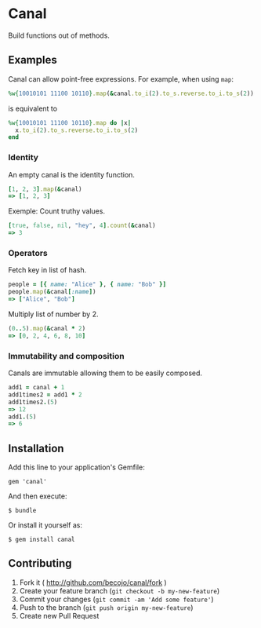 # Canal

Build functions out of methods.

## Examples

Canal can allow point-free expressions. For example, when using `map`:

```ruby
%w{10010101 11100 10110}.map(&canal.to_i(2).to_s.reverse.to_i.to_s(2))
```

is equivalent to

```ruby
%w{10010101 11100 10110}.map do |x|
  x.to_i(2).to_s.reverse.to_i.to_s(2)
end
```

### Identity

An empty canal is the identity function.

```ruby
[1, 2, 3].map(&canal)
=> [1, 2, 3]
```

Exemple: Count truthy values.

```ruby
[true, false, nil, "hey", 4].count(&canal)
=> 3
```

### Operators

Fetch key in list of hash.

```ruby
people = [{ name: "Alice" }, { name: "Bob" }]
people.map(&canal[:name])
=> ["Alice", "Bob"]
```

Multiply list of number by 2.

```ruby
(0..5).map(&canal * 2)
=> [0, 2, 4, 6, 8, 10]
```

### Immutability and composition

Canals are immutable allowing them to be easily composed.

```ruby
add1 = canal + 1
add1times2 = add1 * 2
add1times2.(5)
=> 12
add1.(5)
=> 6
```

## Installation

Add this line to your application's Gemfile:

    gem 'canal'

And then execute:

    $ bundle

Or install it yourself as:

    $ gem install canal

## Contributing

1. Fork it ( http://github.com/becojo/canal/fork )
2. Create your feature branch (`git checkout -b my-new-feature`)
3. Commit your changes (`git commit -am 'Add some feature'`)
4. Push to the branch (`git push origin my-new-feature`)
5. Create new Pull Request
